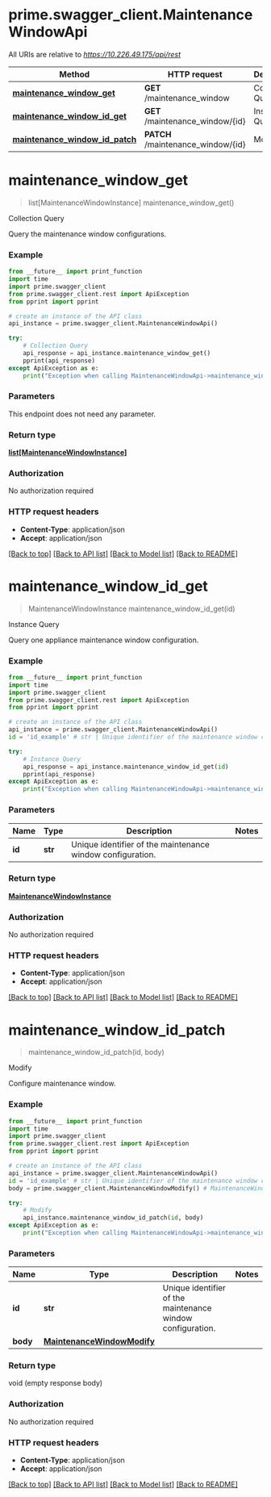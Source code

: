 # prime.swagger_client.MaintenanceWindowApi

All URIs are relative to *https://10.226.49.175/api/rest*

Method | HTTP request | Description
------------- | ------------- | -------------
[**maintenance_window_get**](MaintenanceWindowApi.md#maintenance_window_get) | **GET** /maintenance_window | Collection Query
[**maintenance_window_id_get**](MaintenanceWindowApi.md#maintenance_window_id_get) | **GET** /maintenance_window/{id} | Instance Query
[**maintenance_window_id_patch**](MaintenanceWindowApi.md#maintenance_window_id_patch) | **PATCH** /maintenance_window/{id} | Modify


# **maintenance_window_get**
> list[MaintenanceWindowInstance] maintenance_window_get()

Collection Query

Query the maintenance window configurations.

### Example
```python
from __future__ import print_function
import time
import prime.swagger_client
from prime.swagger_client.rest import ApiException
from pprint import pprint

# create an instance of the API class
api_instance = prime.swagger_client.MaintenanceWindowApi()

try:
    # Collection Query
    api_response = api_instance.maintenance_window_get()
    pprint(api_response)
except ApiException as e:
    print("Exception when calling MaintenanceWindowApi->maintenance_window_get: %s\n" % e)
```

### Parameters
This endpoint does not need any parameter.

### Return type

[**list[MaintenanceWindowInstance]**](MaintenanceWindowInstance.md)

### Authorization

No authorization required

### HTTP request headers

 - **Content-Type**: application/json
 - **Accept**: application/json

[[Back to top]](#) [[Back to API list]](../README.md#documentation-for-api-endpoints) [[Back to Model list]](../README.md#documentation-for-models) [[Back to README]](../README.md)

# **maintenance_window_id_get**
> MaintenanceWindowInstance maintenance_window_id_get(id)

Instance Query

Query one appliance maintenance window configuration.

### Example
```python
from __future__ import print_function
import time
import prime.swagger_client
from prime.swagger_client.rest import ApiException
from pprint import pprint

# create an instance of the API class
api_instance = prime.swagger_client.MaintenanceWindowApi()
id = 'id_example' # str | Unique identifier of the maintenance window configuration.

try:
    # Instance Query
    api_response = api_instance.maintenance_window_id_get(id)
    pprint(api_response)
except ApiException as e:
    print("Exception when calling MaintenanceWindowApi->maintenance_window_id_get: %s\n" % e)
```

### Parameters

Name | Type | Description  | Notes
------------- | ------------- | ------------- | -------------
 **id** | **str**| Unique identifier of the maintenance window configuration. | 

### Return type

[**MaintenanceWindowInstance**](MaintenanceWindowInstance.md)

### Authorization

No authorization required

### HTTP request headers

 - **Content-Type**: application/json
 - **Accept**: application/json

[[Back to top]](#) [[Back to API list]](../README.md#documentation-for-api-endpoints) [[Back to Model list]](../README.md#documentation-for-models) [[Back to README]](../README.md)

# **maintenance_window_id_patch**
> maintenance_window_id_patch(id, body)

Modify

Configure maintenance window.

### Example
```python
from __future__ import print_function
import time
import prime.swagger_client
from prime.swagger_client.rest import ApiException
from pprint import pprint

# create an instance of the API class
api_instance = prime.swagger_client.MaintenanceWindowApi()
id = 'id_example' # str | Unique identifier of the maintenance window configuration.
body = prime.swagger_client.MaintenanceWindowModify() # MaintenanceWindowModify | 

try:
    # Modify
    api_instance.maintenance_window_id_patch(id, body)
except ApiException as e:
    print("Exception when calling MaintenanceWindowApi->maintenance_window_id_patch: %s\n" % e)
```

### Parameters

Name | Type | Description  | Notes
------------- | ------------- | ------------- | -------------
 **id** | **str**| Unique identifier of the maintenance window configuration. | 
 **body** | [**MaintenanceWindowModify**](MaintenanceWindowModify.md)|  | 

### Return type

void (empty response body)

### Authorization

No authorization required

### HTTP request headers

 - **Content-Type**: application/json
 - **Accept**: application/json

[[Back to top]](#) [[Back to API list]](../README.md#documentation-for-api-endpoints) [[Back to Model list]](../README.md#documentation-for-models) [[Back to README]](../README.md)

